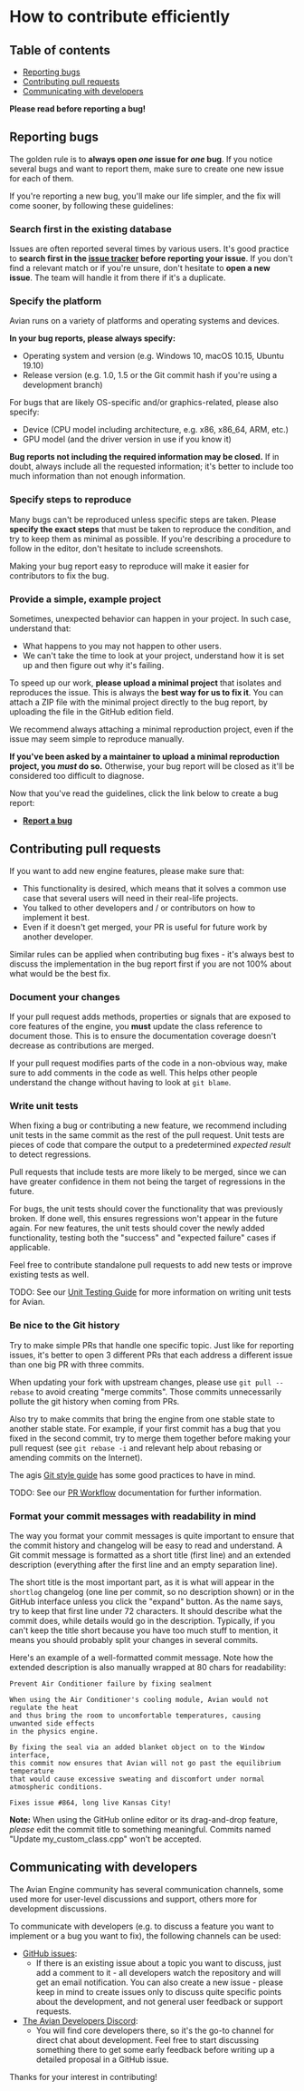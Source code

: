 # How to contribute efficiently

## Table of contents

- [Reporting bugs](#reporting-bugs)
- [Contributing pull requests](#contributing-pull-requests)
- [Communicating with developers](#communicating-with-developers)

**Please read before reporting a bug!**

## Reporting bugs

The golden rule is to **always open *one* issue for *one* bug**. 
If you notice several bugs and want to report them, make sure to create one new issue for each of them.

If you're reporting a new bug, you'll make our life simpler, and the fix will come sooner, by following these guidelines:

### Search first in the existing database

Issues are often reported several times by various users. 
It's good practice to **search first in the [issue tracker](https://github.com/whenbellstoll/AvianEngine/issues) before reporting your issue**. 
If you don't find a relevant match or if you're unsure, don't hesitate to **open a new issue**. 
The team will handle it from there if it's a duplicate.

### Specify the platform

Avian runs on a variety of platforms and operating systems and devices.

**In your bug reports, please always specify:**

* Operating system and version (e.g. Windows 10, macOS 10.15, Ubuntu 19.10)
* Release version (e.g. 1.0, 1.5 or the Git commit hash if you're using a development branch)

For bugs that are likely OS-specific and/or graphics-related, please also specify:

* Device (CPU model including architecture, e.g. x86, x86_64, ARM, etc.)
* GPU model (and the driver version in use if you know it)

**Bug reports not including the required information may be closed.** 
If in doubt, always include all the requested information; it's better to include too much information than not enough information.

### Specify steps to reproduce

Many bugs can't be reproduced unless specific steps are taken. 
Please **specify the exact steps** that must be taken to reproduce the condition, and try to keep them as minimal as possible. 
If you're describing a procedure to follow in the editor, don't hesitate to include screenshots.

Making your bug report easy to reproduce will make it easier for contributors to fix the bug.

### Provide a simple, example project

Sometimes, unexpected behavior can happen in your project. 
In such case, understand that:

* What happens to you may not happen to other users.
* We can't take the time to look at your project, understand how it is set up and then figure out why it's failing.

To speed up our work, **please upload a minimal project** that isolates and reproduces the issue. 
This is always the **best way for us to fix it**.
You can attach a ZIP file with the minimal project directly to the bug report, by uploading the file in the GitHub edition field.

We recommend always attaching a minimal reproduction project, even if the issue may seem simple to reproduce manually.

**If you've been asked by a maintainer to upload a minimal reproduction project, you *must* do so.** 
Otherwise, your bug report will be closed as it'll be considered too difficult to diagnose.

Now that you've read the guidelines, click the link below to create a bug report:

- **[Report a bug](https://github.com/whenbellstoll/AvianEngine/issues/new?assignees=&labels=&template=bug_report.md&title=)**

## Contributing pull requests

If you want to add new engine features, please make sure that:

* This functionality is desired, which means that it solves a common use case that several users will need in their real-life projects.
* You talked to other developers and / or contributors on how to implement it best.
* Even if it doesn't get merged, your PR is useful for future work by another developer.

Similar rules can be applied when contributing bug fixes - it's always best to discuss the implementation in the bug report first if you are not 100% about what would be the best fix.

### Document your changes

If your pull request adds methods, properties or signals that are exposed to core features of the engine, you **must** update the class reference to document those.
This is to ensure the documentation coverage doesn't decrease as contributions are merged.

If your pull request modifies parts of the code in a non-obvious way, make sure to add comments in the code as well. 
This helps other people understand the change without having to look at `git blame`.

### Write unit tests

When fixing a bug or contributing a new feature, we recommend including unit tests in the same commit as the rest of the pull request. 
Unit tests are pieces of code that compare the output to a predetermined *expected result* to detect regressions. 

Pull requests that include tests are more likely to be merged, since we can have greater confidence in them not being the target of regressions in the future.

For bugs, the unit tests should cover the functionality that was previously broken. 
If done well, this ensures regressions won't appear in the future again. 
For new features, the unit tests should cover the newly added functionality, testing both the "success" and "expected failure" cases if applicable.

Feel free to contribute standalone pull requests to add new tests or improve existing tests as well.

TODO: See our [Unit Testing Guide](https://www.duckduckgo.com) for more information on writing unit tests for Avian.

### Be nice to the Git history

Try to make simple PRs that handle one specific topic. 
Just like for reporting issues, it's better to open 3 different PRs that each address a different issue than one big PR with three commits.

When updating your fork with upstream changes, please use ``git pull --rebase`` to avoid creating "merge commits". 
Those commits unnecessarily pollute the git history when coming from PRs.

Also try to make commits that bring the engine from one stable state to another stable state. 
For example, if your first commit has a bug that you fixed in the second commit, try to merge them together before making your pull request (see ``git rebase -i`` and relevant help about rebasing or amending commits on the Internet).

The agis [Git style guide](https://github.com/agis-/git-style-guide) has some good practices to have in mind.

TODO: See our [PR Workflow](https://www.duckduckgo.com) documentation for further information.

### Format your commit messages with readability in mind

The way you format your commit messages is quite important to ensure that the commit history and changelog will be easy to read and understand. 
A Git commit message is formatted as a short title (first line) and an extended description (everything after the first line and an empty separation line).

The short title is the most important part, as it is what will appear in the `shortlog` changelog (one line per commit, so no description shown) or in the GitHub interface unless you click the "expand" button. 
As the name says, try to keep that first line under 72 characters. 
It should describe what the commit does, while details would go in the description. 
Typically, if you can't keep the title short because you have too much stuff to mention, it means you should probably split your changes in several commits.

Here's an example of a well-formatted commit message.
Note how the extended description is also manually wrapped at 80 chars for readability:

```text
Prevent Air Conditioner failure by fixing sealment

When using the Air Conditioner's cooling module, Avian would not regulate the heat
and thus bring the room to uncomfortable temperatures, causing unwanted side effects 
in the physics engine.

By fixing the seal via an added blanket object on to the Window interface,
this commit now ensures that Avian will not go past the equilibrium temperature
that would cause excessive sweating and discomfort under normal atmospheric conditions.

Fixes issue #864, long live Kansas City!
```

**Note:** When using the GitHub online editor or its drag-and-drop feature, *please* edit the commit title to something meaningful. 
Commits named "Update my_custom_class.cpp" won't be accepted.

## Communicating with developers

The Avian Engine community has several communication channels, some used more for user-level discussions and support, others more for development discussions.

To communicate with developers (e.g. to discuss a feature you want to implement or a bug you want to fix), the following channels can be used:

* [GitHub issues](https://github.com/whenbellstoll/AvianEngine/issues): 
    * If there is an existing issue about a topic you want to discuss, just add a comment to it - all developers watch the repository and will get an email notification. You can also create a new issue - please keep in mind to create issues only to discuss quite specific points about the development, and not general user feedback or support requests.
* [The Avian Developers Discord](https://discord.gg/QYHgdaZZH5): 
    * You will find core developers there, so it's the go-to channel for direct chat about development. Feel free to start discussing something there to get some early feedback before writing up a detailed proposal in a GitHub issue.

Thanks for your interest in contributing!
